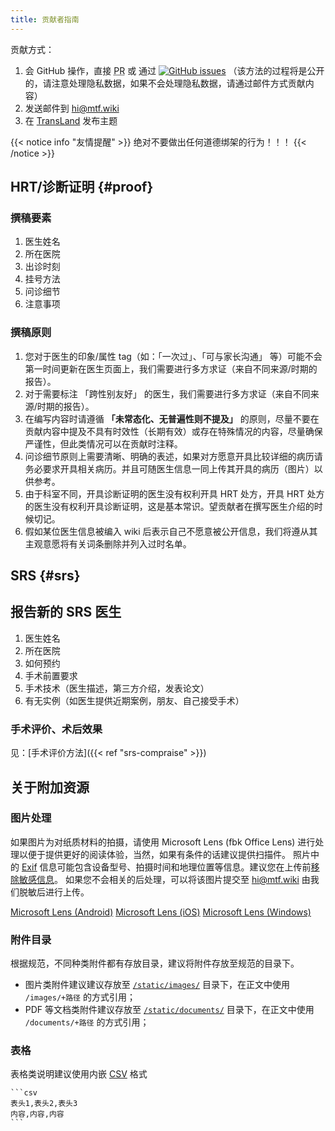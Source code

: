 ```yaml
---
title: 贡献者指南
---
```


贡献方式：

1. 会 GitHub 操作，直接 <abbr title="Pull Request">PR</abbr> 或 通过 [![GitHub issues][badge-github]](https://github.com/mtf-wiki/MtF-Wiki/issues/new/choose) （该方法的过程将是公开的，请注意处理隐私数据，如果不会处理隐私数据，请通过邮件方式贡献内容）
1. 发送邮件到 <hi@mtf.wiki>
1. 在 [TransLand](https://chat.transland.lgbt) 发布主题
<!-- 1. 不会 GitHub 操作，[GitHub 注册并贡献教程 - limelight](https://limelight.moe/t/topic/9639)（Limelight 正在改革中，暂停用户注册） -->

[badge-github]: https://img.shields.io/github/issues/mtf-wiki/MtF-Wiki?style=flat-square

{{< notice info "友情提醒" >}}
绝对不要做出任何道德绑架的行为！！！
{{< /notice >}}

## HRT/诊断证明 {#proof}

### 撰稿要素

1. 医生姓名
1. 所在医院
1. 出诊时刻
1. 挂号方法
1. 问诊细节
1. 注意事项

### 撰稿原则

1. 您对于医生的印象/属性 tag（如：「一次过」、「可与家长沟通」 等）可能不会第一时间更新在医生页面上，我们需要进行多方求证（来自不同来源/时期的报告）。
1. 对于需要标注 「跨性别友好」 的医生，我们需要进行多方求证（来自不同来源/时期的报告）。
1. 在编写内容时请遵循 **「未常态化、无普遍性则不提及」** 的原则，尽量不要在贡献内容中提及不具有时效性（长期有效）或存在特殊情况的内容，尽量确保严谨性，但此类情况可以在贡献时注释。
1. 问诊细节原则上需要清晰、明确的表述，如果对方愿意开具比较详细的病历请务必要求开具相关病历。并且可随医生信息一同上传其开具的病历（图片）以供参考。
1. 由于科室不同，开具诊断证明的医生没有权利开具 HRT 处方，开具 HRT 处方的医生没有权利开具诊断证明，这是基本常识。望贡献者在撰写医生介绍的时候切记。
1. 假如某位医生信息被编入 wiki 后表示自己不愿意被公开信息，我们将遵从其主观意愿将有关词条删除并列入过时名单。

## SRS {#srs}

## 报告新的 SRS 医生

1. 医生姓名
1. 所在医院
1. 如何预约
1. 手术前置要求
1. 手术技术（医生描述，第三方介绍，发表论文）
1. 有无实例（如医生提供近期案例，朋友、自己接受手术）

### 手术评价、术后效果

见：[手术评价方法]({{< ref "srs-compraise" >}})

## 关于附加资源

### 图片处理

如果图片为对纸质材料的拍摄，请使用 Microsoft Lens (fbk Office Lens) 进行处理以便于提供更好的阅读体验，当然，如果有条件的话建议提供扫描件。
照片中的 [Exif](https://zh.wikipedia.org/wiki/Exif) 信息可能包含设备型号、拍摄时间和地理位置等信息。建议您在上传前[移除敏感信息](https://commons.wikimedia.org/wiki/Commons:Exif#Editing_Exif_fields)。
如果您不会相关的后处理，可以将该图片提交至 <hi@mtf.wiki> 由我们脱敏后进行上传。

[Microsoft Lens (Android)](https://coolapk.com/apk/com.microsoft.office.officelens)
[Microsoft Lens (iOS)](https://apps.apple.com/app/id975925059)
[Microsoft Lens (Windows)](https://www.microsoft.com/en-us/p/office-lens/9wzdncrfj3t8)

### 附件目录

根据规范，不同种类附件都有存放目录，建议将附件存放至规范的目录下。

- 图片类附件建议建议存放至 [`/static/images/`][images] 目录下，在正文中使用 `/images/+路径` 的方式引用；
- PDF 等文档类附件建议存放至 [`/static/documents/`][documents] 目录下，在正文中使用 `/documents/+路径` 的方式引用；

[images]: https://github.com/mtf-wiki/MtF-Wiki/tree/master/static/images/
[documents]: https://github.com/mtf-wiki/MtF-Wiki/tree/master/static/documents/

### 表格

表格类说明建议使用内嵌 [CSV](https://zh.wikipedia.org/wiki/CSV) 格式

````
```csv
表头1,表头2,表头3
内容,内容,内容
```
````
